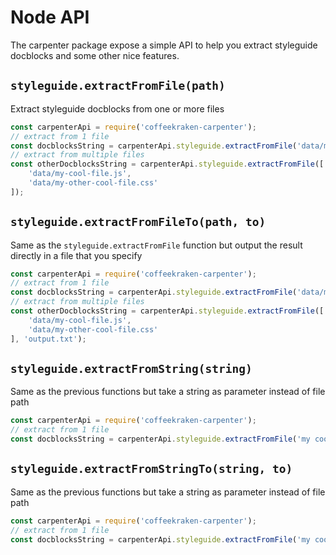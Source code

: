 # Node API

The carpenter package expose a simple API to help you extract styleguide docblocks and some other nice features.

## ```styleguide.extractFromFile(path)```

Extract styleguide docblocks from one or more files

```js
const carpenterApi = require('coffeekraken-carpenter');
// extract from 1 file
const docblocksString = carpenterApi.styleguide.extractFromFile('data/my-cool-file.js');
// extract from multiple files
const otherDocblocksString = carpenterApi.styleguide.extractFromFile([
	'data/my-cool-file.js',
	'data/my-other-cool-file.css'
]);
```

## ```styleguide.extractFromFileTo(path, to)```

Same as the ```styleguide.extractFromFile``` function but output the result directly in a file that you specify

```js
const carpenterApi = require('coffeekraken-carpenter');
// extract from 1 file
const docblocksString = carpenterApi.styleguide.extractFromFile('data/my-cool-file.js', 'output.txt');
// extract from multiple files
const otherDocblocksString = carpenterApi.styleguide.extractFromFile([
	'data/my-cool-file.js',
	'data/my-other-cool-file.css'
], 'output.txt');
```

## ```styleguide.extractFromString(string)```

Same as the previous functions but take a string as parameter instead of file path

```js
const carpenterApi = require('coffeekraken-carpenter');
// extract from 1 file
const docblocksString = carpenterApi.styleguide.extractFromFile('my cool string... bla bla bla');
```

## ```styleguide.extractFromStringTo(string, to)```

Same as the previous functions but take a string as parameter instead of file path

```js
const carpenterApi = require('coffeekraken-carpenter');
// extract from 1 file
const docblocksString = carpenterApi.styleguide.extractFromFile('my cool string... bla bla bla', 'output.txt');
```
